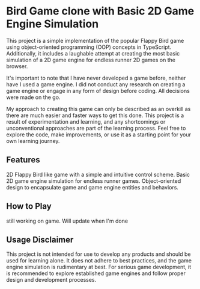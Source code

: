 # Bird Game clone with Basic 2D Game Engine Simulation

This project is a simple implementation of the popular Flappy Bird game using object-oriented programming (OOP) concepts in TypeScript. Additionally, it includes a laughable attempt at creating the most basic simulation of a 2D game engine for endless runner 2D games on the browser.

It's important to note that I have never developed a game before, neither have I used a game engine. I did not conduct any research on creating a game engine or engage in any form of design before coding. All decisions were made on the go. 

My approach to creating this game can only be described as an overkill as there are much easier and faster ways to get this done. This project is a result of experimentation and learning, and any shortcomings or unconventional approaches are part of the learning process. Feel free to explore the code, make improvements, or use it as a starting point for your own learning journey.

## Features
2D Flappy Bird like game with a simple and intuitive control scheme.
Basic 2D game engine simulation for endless runner games.
Object-oriented design to encapsulate game and game engine entities and behaviors.

## How to Play
still working on game. Will update when I'm done

## Usage Disclaimer
This project is not intended for use to develop any products and should be used for learning alone. It does not adhere to best practices, and the game engine simulation is rudimentary at best. For serious game development, it is recommended to explore established game engines and follow proper design and development processes.
